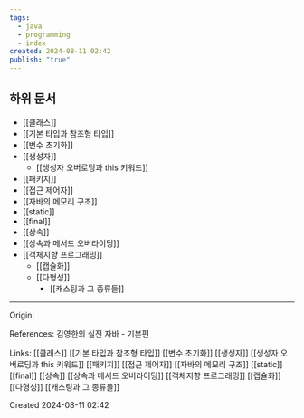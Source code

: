 ```yaml
---
tags:
  - java
  - programming
  - index
created: 2024-08-11 02:42
publish: "true"
---
```

## 하위 문서

- [[클래스]]
- [[기본 타입과 참조형 타입]]
- [[변수 초기화]]
- [[생성자]]
	- [[생성자 오버로딩과 this 키워드]]
- [[패키지]]
- [[접근 제어자]]
- [[자바의 메모리 구조]]
- [[static]]
- [[final]]
- [[상속]]
- [[상속과 메서드 오버라이딩]]
- [[객체지향 프로그래밍]]
	- [[캡슐화]]
	- [[다형성]]
		- [[캐스팅과 그 종류들]]

---
Origin:

References: 김영한의 실전 자바 - 기본편

Links: [[클래스]] [[기본 타입과 참조형 타입]] [[변수 초기화]] [[생성자]] [[생성자 오버로딩과 this 키워드]] [[패키지]] [[접근 제어자]] [[자바의 메모리 구조]] [[static]] [[final]] [[상속]] [[상속과 메서드 오버라이딩]] [[객체지향 프로그래밍]] [[캡슐화]] [[다형성]] [[캐스팅과 그 종류들]]

Created 2024-08-11 02:42